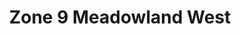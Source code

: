 ---
title: Zone 9 Meadowland West
url: /zone-9-meadowland-west/
latitude: -26.212
longitude: 27.885
---